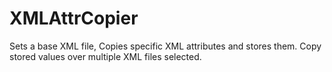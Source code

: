 # XMLAttrCopier
Sets a base XML file, Copies specific XML attributes and stores them. Copy stored values over multiple XML files selected.
